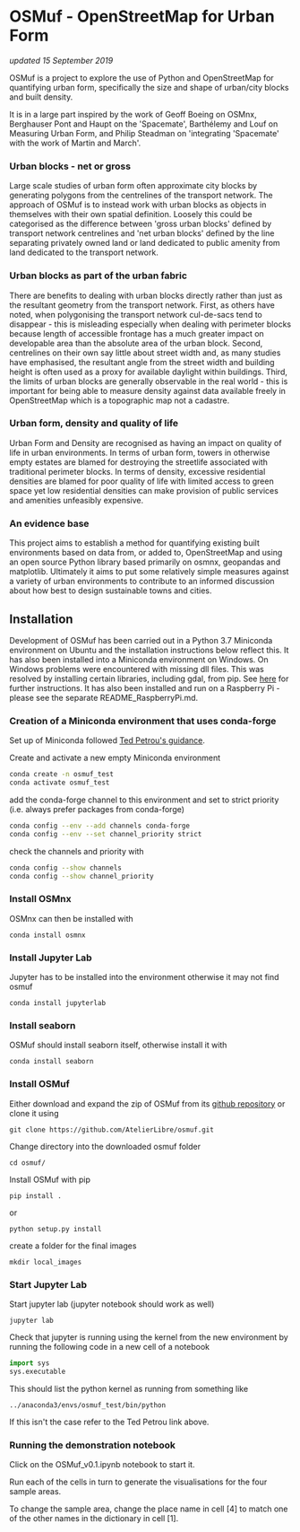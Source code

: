# OSMuf - OpenStreetMap for Urban Form

*updated 15 September 2019*

OSMuf is a project to explore the use of Python and OpenStreetMap for quantifying urban form, specifically the size and shape of urban/city blocks and built density.

It is in a large part inspired by the work of Geoff Boeing on OSMnx, Berghauser Pont and Haupt on the 'Spacemate', Barthélemy and Louf on Measuring Urban Form, and Philip Steadman on 'integrating 'Spacemate' with the work of Martin and March'.

### Urban blocks - net or gross

Large scale studies of urban form often approximate city blocks by generating polygons from the centrelines of the transport network. The approach of OSMuf is to instead work with urban blocks as objects in themselves with their own spatial definition. Loosely this could be categorised as the difference between 'gross urban blocks' defined by transport network centrelines and 'net urban blocks' defined by the line separating privately owned land or land dedicated to public amenity from land dedicated to the transport network.

### Urban blocks as part of the urban fabric

There are benefits to dealing with urban blocks directly rather than just as the resultant geometry from the transport network. First, as others have noted, when polygonising the transport network cul-de-sacs tend to disappear - this is misleading especially when dealing with perimeter blocks because length of accessible frontage has a much greater impact on developable area than the absolute area of the urban block. Second, centrelines on their own say little about street width and, as many studies have emphasised, the resultant angle from the street width and building height is often used as a proxy for available daylight within buildings. Third, the limits of urban blocks are generally observable in the real world - this is important for being able to measure density against data available freely in OpenStreetMap which is a topographic map not a cadastre.

### Urban form, density and quality of life

Urban Form and Density are recognised as having an impact on quality of life in urban environments. In terms of urban form, towers in otherwise empty estates are blamed for destroying the streetlife associated with traditional perimeter blocks. In terms of density, excessive residential densities are blamed for poor quality of life with limited access to green space yet low residential densities can make provision of public services and amenities unfeasibly expensive.

### An evidence base

This project aims to establish a method for quantifying existing built environments based on data from, or added to, OpenStreetMap and using an open source Python library based primarily on osmnx, geopandas and matplotlib. Ultimately it aims to put some relatively simple measures against a variety of urban environments to contribute to an informed discussion about how best to design sustainable towns and cities.

## Installation

Development of OSMuf has been carried out in a Python 3.7 Miniconda environment on Ubuntu and the installation instructions below reflect this.
It has also been installed into a Miniconda environment on Windows. On Windows problems were encountered with missing dll files. This was resolved by installing certain libraries, including gdal, from pip. See [here](https://geoffboeing.com/2014/09/using-geopandas-windows/) for further instructions. It has also been installed and run on a Raspberry Pi - please see the separate README_RaspberryPi.md.

### Creation of a Miniconda environment that uses conda-forge

Set up of Miniconda followed [Ted Petrou's guidance](https://medium.com/dunder-data/anaconda-is-bloated-set-up-a-lean-robust-data-science-environment-with-miniconda-and-conda-forge-b48e1ac11646).

Create and activate a new empty Miniconda environment

```bash
conda create -n osmuf_test
conda activate osmuf_test
```

add the conda-forge channel to this environment and set to strict priority (i.e. always prefer packages from conda-forge)

```bash
conda config --env --add channels conda-forge
conda config --env --set channel_priority strict
```

check the channels and priority with

```bash
conda config --show channels
conda config --show channel_priority
```

### Install OSMnx

OSMnx can then be installed with

`conda install osmnx`

### Install Jupyter Lab

Jupyter has to be installed into the environment otherwise it may not find osmuf

`conda install jupyterlab`

### Install seaborn

OSMuf should install seaborn itself, otherwise install it with

`conda install seaborn`

### Install OSMuf

Either download and expand the zip of OSMuf from its [github repository](https://github.com/AtelierLibre/osmuf) or clone it using

`git clone https://github.com/AtelierLibre/osmuf.git`

Change directory into the downloaded osmuf folder

`cd osmuf/`

Install OSMuf with pip

`pip install .`

or

`python setup.py install`

create a folder for the final images

`mkdir local_images`

### Start Jupyter Lab

Start jupyter lab (jupyter notebook should work as well)

`jupyter lab`

Check that jupyter is running using the kernel from the new environment by running the following code in a new cell of a notebook

```python
import sys
sys.executable
```

This should list the python kernel as running from something like

`../anaconda3/envs/osmuf_test/bin/python`

If this isn't the case refer to the Ted Petrou link above.

### Running the demonstration notebook

Click on the OSMuf_v0.1.ipynb notebook to start it.

Run each of the cells in turn to generate the visualisations for the four sample areas.

To change the sample area, change the place name in cell [4] to match one of the other names in the dictionary in cell [1].
